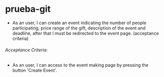 # prueba-git
- As an user, I can create an event indicating the number of people participating, price range of the gift, description of the event and deadline, after that I must be redirected to the event page. (acceptance criteria)
###### Acceptance Criteria:
  + As an user, I can access to the event making page by pressing the   button 'Create Event'.
